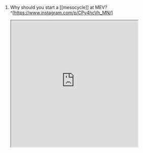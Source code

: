 1. Why should you start a [[mesocycle]] at MEV?^[https://www.instagram.com/p/CPy4hcVh_MN/]

	<iframe src="https://www.instagram.com/p/CPy4hcVh_MN/" width="400" height="400" />
	
# physiology
1. [[testosterone]] → MEV^[How Much Should I Train by Dr. Mike Israetel and Dr. James Hoffmann, p. 36]
	1. the former decreases the latter
	2. those taking enough steroids have an MEV of 0
2. what could cause MEV to increase as one ages?^[How Much Should I Train by Dr. Mike Israetel and Dr. James Hoffmann, p. 36]
	1. e.g. lower [[testosterone]]

## [[skeletal muscle fiber types]]

### [[fast-twitch muscle fibers type II]]
1. 1. faster-twitch muscle fibers → MEV^[How Much Should I Train by Dr. Mike Israetel and Dr. James Hoffmann, p. 35]
	1. faster twitch fibers tend to exhibit lower MEVs

## [[sleep]]
1. [[sleep]] → MEV
	1. better [[sleep]] lowers the latter
	2. same with optimal nutrition and other recovery modalities

		also increases MRV (beneficial)^[How Much Should I Train by Dr. Mike Israetel and Dr. James Hoffmann, p. 36]